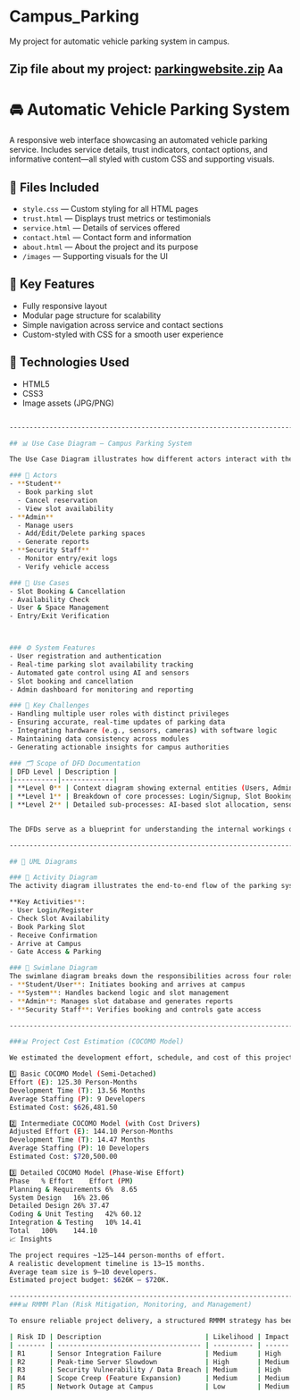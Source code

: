# Campus_Parking
My project for automatic vehicle parking system in campus.

Zip file about my project: 
[parkingwebsite.zip](https://github.com/user-attachments/files/21522311/parkingwebsite.zip)
Aa
------------------------------------------------------------------------------------------------------------------------------------------------------------------------------------------------------------------------------------------------------------------------------

# 🚘 Automatic Vehicle Parking System

A responsive web interface showcasing an automated vehicle parking service. Includes service details, trust indicators, contact options, and informative content—all styled with custom CSS and supporting visuals.

## 📁 Files Included

- `style.css` — Custom styling for all HTML pages  
- `trust.html` — Displays trust metrics or testimonials  
- `service.html` — Details of services offered  
- `contact.html` — Contact form and information  
- `about.html` — About the project and its purpose  
- `/images` — Supporting visuals for the UI

## 🌟 Key Features

- Fully responsive layout  
- Modular page structure for scalability  
- Simple navigation across service and contact sections  
- Custom-styled with CSS for a smooth user experience

## 🔧 Technologies Used

- HTML5  
- CSS3  
- Image assets (JPG/PNG)


```bash

------------------------------------------------------------------------------------------------------------------------------------------------------------------------------------------------------------------------------------------------------------------------------

## 📊 Use Case Diagram – Campus Parking System

The Use Case Diagram illustrates how different actors interact with the system to perform key parking operations.

### 👥 Actors
- **Student**
  - Book parking slot
  - Cancel reservation
  - View slot availability
- **Admin**
  - Manage users
  - Add/Edit/Delete parking spaces
  - Generate reports
- **Security Staff**
  - Monitor entry/exit logs
  - Verify vehicle access

### 🎯 Use Cases
- Slot Booking & Cancellation  
- Availability Check  
- User & Space Management  
- Entry/Exit Verification  



### ⚙️ System Features  
- User registration and authentication  
- Real-time parking slot availability tracking  
- Automated gate control using AI and sensors  
- Slot booking and cancellation  
- Admin dashboard for monitoring and reporting

### 🚧 Key Challenges  
- Handling multiple user roles with distinct privileges  
- Ensuring accurate, real-time updates of parking data  
- Integrating hardware (e.g., sensors, cameras) with software logic  
- Maintaining data consistency across modules  
- Generating actionable insights for campus authorities

### 🗂️ Scope of DFD Documentation  
| DFD Level | Description |
|-----------|-------------|
| **Level 0** | Context diagram showing external entities (Users, Admin, Sensors) and system boundaries |
| **Level 1** | Breakdown of core processes: Login/Signup, Slot Booking, Availability Monitoring, Admin Control |
| **Level 2** | Detailed sub-processes: AI-based slot allocation, sensor data processing, report generation |

 
The DFDs serve as a blueprint for understanding the internal workings of the Campus Parking Automation System. They help developers, stakeholders, and contributors visualize system behavior, identify data dependencies, and support future enhancements with clarity and precision.

------------------------------------------------------------------------------------------------------------------------------------------------------------------------------------------------------------------------------------------------------------------------------

## 🧩 UML Diagrams

### 🔄 Activity Diagram
The activity diagram illustrates the end-to-end flow of the parking system—from user login and slot booking to gate access and vehicle parking. It captures decision points like booking verification and highlights system interactions across roles.

**Key Activities**:
- User Login/Register  
- Check Slot Availability  
- Book Parking Slot  
- Receive Confirmation  
- Arrive at Campus  
- Gate Access & Parking

### 🧍 Swimlane Diagram
The swimlane diagram breaks down the responsibilities across four roles:
- **Student/User**: Initiates booking and arrives at campus  
- **System**: Handles backend logic and slot management  
- **Admin**: Manages slot database and generates reports  
- **Security Staff**: Verifies booking and controls gate access

------------------------------------------------------------------------------------------------------------------------------------------------------------------------------------------------------------------------------------------------------------------------------

###📊 Project Cost Estimation (COCOMO Model)

We estimated the development effort, schedule, and cost of this project using the COCOMO software cost estimation model, based on ~28,000 lines of code (28 KLOC).

1️⃣ Basic COCOMO Model (Semi-Detached)
Effort (E): 125.30 Person-Months
Development Time (T): 13.56 Months
Average Staffing (P): 9 Developers
Estimated Cost: $626,481.50

2️⃣ Intermediate COCOMO Model (with Cost Drivers)
Adjusted Effort (E): 144.10 Person-Months
Development Time (T): 14.47 Months
Average Staffing (P): 10 Developers
Estimated Cost: $720,500.00

3️⃣ Detailed COCOMO Model (Phase-Wise Effort)
Phase	% Effort	Effort (PM)
Planning & Requirements	6%	8.65
System Design	16%	23.06
Detailed Design	26%	37.47
Coding & Unit Testing	42%	60.12
Integration & Testing	10%	14.41
Total	100%	144.10
📈 Insights

The project requires ~125–144 person-months of effort.
A realistic development timeline is 13–15 months.
Average team size is 9–10 developers.
Estimated project budget: $626K – $720K.

------------------------------------------------------------------------------------------------------------------------------------------------------------------------------------------------------------------------------------------------------------------------------
###📊 RMMM Plan (Risk Mitigation, Monitoring, and Management)

To ensure reliable project delivery, a structured RMMM strategy has been applied.

| Risk ID | Description                          | Likelihood | Impact | Mitigation Plan                               | Monitoring Strategy                  | Contingency Plan                               | Status  |
| ------- | ------------------------------------ | ---------- | ------ | --------------------------------------------- | ------------------------------------ | ---------------------------------------------- | ------- |
| R1      | Sensor Integration Failure           | Medium     | High   | Modular API, start with mock testing          | Weekly integration testing & logs    | Revert to manual entry mode                    | Open    |
| R2      | Peak-time Server Slowdown            | High       | Medium | DB optimization, caching, load balancing      | Monitor response times & stress test | Scale server resources, add caching layer      | Open    |
| R3      | Security Vulnerability / Data Breach | Medium     | High   | HTTPS, input validation, RBAC, encryption     | Monthly security scans & log reviews | Patch immediately, rotate credentials, notify  | Open    |
| R4      | Scope Creep (Feature Expansion)      | Medium     | Medium | Freeze scope post-MVP, backlog prioritization | Bi-weekly scope review meetings      | Postpone non-critical features to next release | Open    |
| R5      | Network Outage at Campus             | Low        | Medium | Offline fallback mode, local caching          | Monitor connectivity uptime          | Switch to offline mode, notify users           | Planned |

